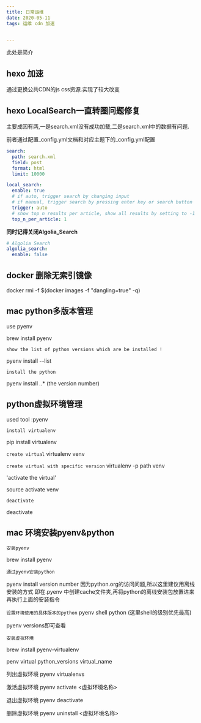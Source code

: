 ```yaml
---
title: 日常运维
date: 2020-05-11
tags: 运维 cdn 加速


---
```


此处是简介

<!--more-->

##  hexo 加速 

通过更换公共CDN的js css资源.实现了较大改变



## hexo LocalSearch一直转圈问题修复

主要成因有两,一是search.xml没有成功加载,二是search.xml中的数据有问题.

前者通过配置_config.yml文档和对应主题下的_config.yml配置

```yml
search:
  path: search.xml
  field: post
  format: html
  limit: 10000
```



```yml
local_search:
  enable: true
  # if auto, trigger search by changing input
  # if manual, trigger search by pressing enter key or search button
  trigger: auto
  # show top n results per article, show all results by setting to -1
  top_n_per_article: 1
```

<strong>同时记得关闭Algolia_Search</strong>



```yml
# Algolia Search
algolia_search:
  enable: false
```

## docker 删除无索引镜像

docker rmi -f $(docker images -f "dangling=true" -q)

## mac python多版本管理

use pyenv

brew install pyenv

`show the list of python versions which are be installed !`

pyenv install --list 

`install the python `

pyenv install *.*.* (the version number)

## python虚拟环境管理

used tool :pyenv 


`install virtualenv`

pip install virtualenv

`create virtual`
virtualenv venv

`create virtual with specific version`
virtualenv -p path venv


'activate the virtual'
 
 source activate venv

 `deactivate`
 
 deactivate



## mac 环境安装pyenv&python

`安装pyenv`

brew install pyenv

`通过pyenv安装python`

pyenv install version number
因为python.org的访问问题,所以这里建议用离线安装的方式
即在.pyenv 中创建cache文件夹,再将python的离线安装包放置进来
再执行上面的安装指令

`设置环境使用的具体版本的python`
pyenv shell python (这里shell的级别优先最高)

pyenv versions即可查看


`安装虚拟环境`

brew install pyenv-virtualenv

penv virtual python_versions virtual_name

列出虚拟环境
pyenv virtualenvs

激活虚拟环境
pyenv activate <虚拟环境名称>

退出虚拟环境
pyenv deactivate

删除虚拟环境
pyenv uninstall <虚拟环境名称>